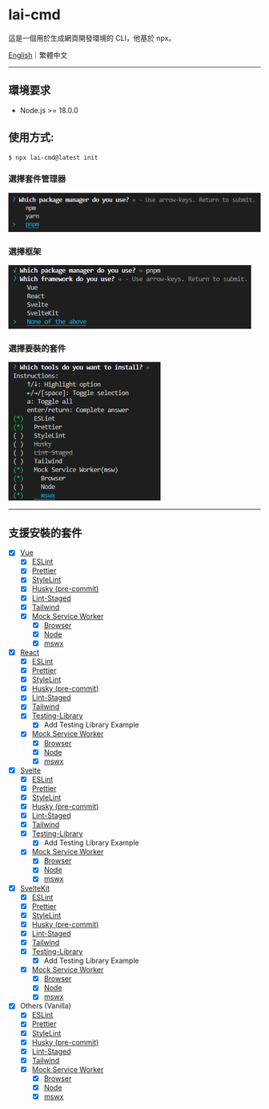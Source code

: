 # lai-cmd

這是一個用於生成網頁開發環境的 CLI，他基於 npx。

[English](https://github.com/LaiJunBin/lai-cmd/tree/develop#lai-cmd)｜繁體中文

---

## 環境要求
* Node.js >= 18.0.0

## 使用方式:

```
$ npx lai-cmd@latest init
```

### 選擇套件管理器
![select-package-manager](./docs/images/select-package-manager.png)

### 選擇框架
![select-framework](./docs/images/select-framework.png)

### 選擇要裝的套件
![select-tools](./docs/images/select-tools.png)

---

## 支援安裝的套件
- [x] [Vue](https://vuejs.org/)
  - [x] [ESLint](https://eslint.org/)
  - [x] [Prettier](https://prettier.io/)
  - [x] [StyleLint](https://stylelint.io/)
  - [x] [Husky (pre-commit)](https://typicode.github.io/husky/)
  - [x] [Lint-Staged](https://github.com/okonet/lint-staged)
  - [x] [Tailwind](https://tailwindcss.com/)
  - [x] [Mock Service Worker](https://mswjs.io/)
    - [x] [Browser](https://mswjs.io/docs/getting-started/integrate/browser)
    - [x] [Node](https://mswjs.io/docs/getting-started/integrate/node)
    - [x] [mswx](https://github.com/LaiJunBin/mswx)
- [x] [React](https://react.dev/)
  - [x] [ESLint](https://eslint.org/)
  - [x] [Prettier](https://prettier.io/)
  - [x] [StyleLint](https://stylelint.io/)
  - [x] [Husky (pre-commit)](https://typicode.github.io/husky/)
  - [x] [Lint-Staged](https://github.com/okonet/lint-staged)
  - [x] [Tailwind](https://tailwindcss.com/)
  - [x] [Testing-Library](https://testing-library.com/)
    - [x] Add Testing Library Example
  - [x] [Mock Service Worker](https://mswjs.io/)
    - [x] [Browser](https://mswjs.io/docs/getting-started/integrate/browser)
    - [x] [Node](https://mswjs.io/docs/getting-started/integrate/node)
    - [x] [mswx](https://github.com/LaiJunBin/mswx)
- [x] [Svelte](https://svelte.dev/)
  - [x] [ESLint](https://eslint.org/)
  - [x] [Prettier](https://prettier.io/)
  - [x] [StyleLint](https://stylelint.io/)
  - [x] [Husky (pre-commit)](https://typicode.github.io/husky/)
  - [x] [Lint-Staged](https://github.com/okonet/lint-staged)
  - [x] [Tailwind](https://tailwindcss.com/)
  - [x] [Testing-Library](https://testing-library.com/)
    - [x] Add Testing Library Example
  - [x] [Mock Service Worker](https://mswjs.io/)
    - [x] [Browser](https://mswjs.io/docs/getting-started/integrate/browser)
    - [x] [Node](https://mswjs.io/docs/getting-started/integrate/node)
    - [x] [mswx](https://github.com/LaiJunBin/mswx)
- [x] [SvelteKit](https://kit.svelte.dev/)
  - [x] [ESLint](https://eslint.org/)
  - [x] [Prettier](https://prettier.io/)
  - [x] [StyleLint](https://stylelint.io/)
  - [x] [Husky (pre-commit)](https://typicode.github.io/husky/)
  - [x] [Lint-Staged](https://github.com/okonet/lint-staged)
  - [x] [Tailwind](https://tailwindcss.com/)
  - [x] [Testing-Library](https://testing-library.com/)
    - [x] Add Testing Library Example
  - [x] [Mock Service Worker](https://mswjs.io/)
    - [x] [Browser](https://mswjs.io/docs/getting-started/integrate/browser)
    - [x] [Node](https://mswjs.io/docs/getting-started/integrate/node)
    - [x] [mswx](https://github.com/LaiJunBin/mswx)
- [x] Others (Vanilla)
  - [x] [ESLint](https://eslint.org/)
  - [x] [Prettier](https://prettier.io/)
  - [x] [StyleLint](https://stylelint.io/)
  - [x] [Husky (pre-commit)](https://typicode.github.io/husky/)
  - [x] [Lint-Staged](https://github.com/okonet/lint-staged)
  - [x] [Tailwind](https://tailwindcss.com/)
  - [x] [Mock Service Worker](https://mswjs.io/)
    - [x] [Browser](https://mswjs.io/docs/getting-started/integrate/browser)
    - [x] [Node](https://mswjs.io/docs/getting-started/integrate/node)
    - [x] [mswx](https://github.com/LaiJunBin/mswx)

